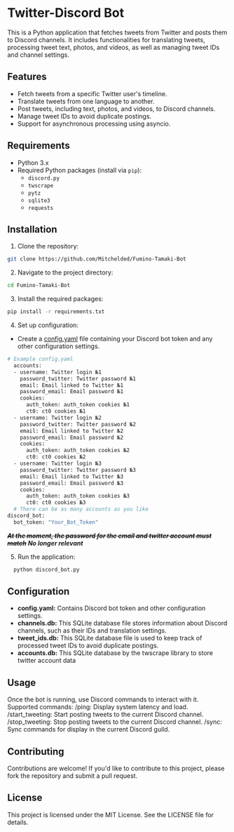 # Twitter-Discord Bot

This is a Python application that fetches tweets from Twitter and posts them to Discord channels. It includes functionalities for translating tweets, processing tweet text, photos, and videos, as well as managing tweet IDs and channel settings.

## Features

- Fetch tweets from a specific Twitter user's timeline.
- Translate tweets from one language to another.
- Post tweets, including text, photos, and videos, to Discord channels.
- Manage tweet IDs to avoid duplicate postings.
- Support for asynchronous processing using asyncio.

## Requirements

- Python 3.x
- Required Python packages (install via `pip`):
  - `discord.py`
  - `twscrape`
  - `pytz`
  - `sqlite3`
  - `requests`

## Installation

1. Clone the repository:

  ```bash
  git clone https://github.com/Mitchelded/Fumino-Tamaki-Bot
  ```
2. Navigate to the project directory:

  ```bash
  cd Fumino-Tamaki-Bot
  ```
3. Install the required packages:

  ```bash
  pip install -r requirements.txt
  ```
4. Set up configuration:
* Create a [config.yaml](config.yaml) file containing your Discord bot token and any other configuration settings.

```bash
# Example config.yaml
  accounts:
  - username: Twitter login №1
    password_twitter: Twitter password №1
    email: Email linked to Twitter №1
    password_email: Email password №1
    cookies:
      auth_token: auth_token cookies №1
      ct0: ct0 cookies №1
  - username: Twitter login №2
    password_twitter: Twitter password №2
    email: Email linked to Twitter №2
    password_email: Email password №2
    cookies:
      auth_token: auth_token cookies №2
      ct0: ct0 cookies №2
  - username: Twitter login №3
    password_twitter: Twitter password №3
    email: Email linked to Twitter №3
    password_email: Email password №3
    cookies:
      auth_token: auth_token cookies №3
      ct0: ct0 cookies №3
  # There can be as many accounts as you like
discord_bot:
  bot_token: "Your_Bot_Token"
  ```
**_~~At the moment, the password for the email and twitter account must match~~ No longer relevant_**

5. Run the application:

```bash
  python discord_bot.py
  ```
## Configuration
* **config.yaml:** Contains Discord bot token and other configuration settings.
* **channels.db:** This SQLite database file stores information about Discord channels, such as their IDs and translation settings.
* **tweet_ids.db:** This SQLite database file is used to keep track of processed tweet IDs to avoid duplicate postings.
* **accounts.db:** This SQLite database by the twscrape library to store twitter account data

## Usage
Once the bot is running, use Discord commands to interact with it.
Supported commands:
/ping: Display system latency and load.
/start_tweeting: Start posting tweets to the current Discord channel.
/stop_tweeting: Stop posting tweets to the current Discord channel.
/sync: Sync commands for display in the current Discord guild.
## Contributing
Contributions are welcome! If you'd like to contribute to this project, please fork the repository and submit a pull request.

## License
This project is licensed under the MIT License. See the LICENSE file for details.